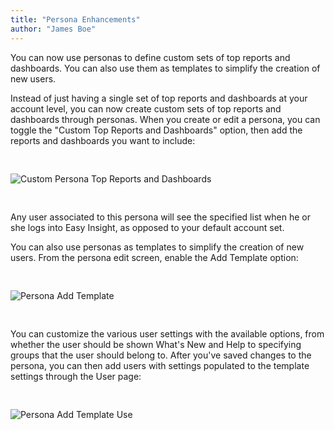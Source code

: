 ```yaml
---
title: "Persona Enhancements"
author: "James Boe"
---
```


You can now use personas to define custom sets of top reports and dashboards. You can also use them as templates to simplify the creation of new users.<!--more-->

Instead of just having a single set of top reports and dashboards at your account level, you can now create custom sets of top reports and dashboards through personas. When you create or edit a persona, you can toggle the "Custom Top Reports and Dashboards" option, then add the reports and dashboards you want to include:

<img style="max-width:800px;margin-top:30px;margin-bottom:30px" src="https://blog.easy-insight.com/images/persona_custom_top_reports.png" alt="Custom Persona Top Reports and Dashboards" class="img img-responsive"/>

Any user associated to this persona will see the specified list when he or she logs into Easy Insight, as opposed to your default account set.

You can also use personas as templates to simplify the creation of new users. From the persona edit screen, enable the Add Template option:

<img style="max-width:800px;margin-top:30px;margin-bottom:30px" src="https://blog.easy-insight.com/images/persona_add_template.png" alt="Persona Add Template" class="img img-responsive"/>

You can customize the various user settings with the available options, from whether the user should be shown What's New and Help to specifying groups that the user should belong to. After you've saved changes to the persona, you can then add users with settings populated to the template settings through the User page:

<img style="max-width:400px;margin-top:30px;margin-bottom:30px" src="https://blog.easy-insight.com/images/persona_template_use.png" alt="Persona Add Template Use" class="img img-responsive"/>